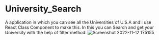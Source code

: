# University_Search
A application in which you can see all the Universities of U.S.A and I use React Class Component to make this. In this you can Search and get your University with the help of filter method.
![Screenshot 2022-11-12 175155](https://user-images.githubusercontent.com/100489031/201485191-761d034d-2d89-4380-9739-deaaa1ca66ee.png)
